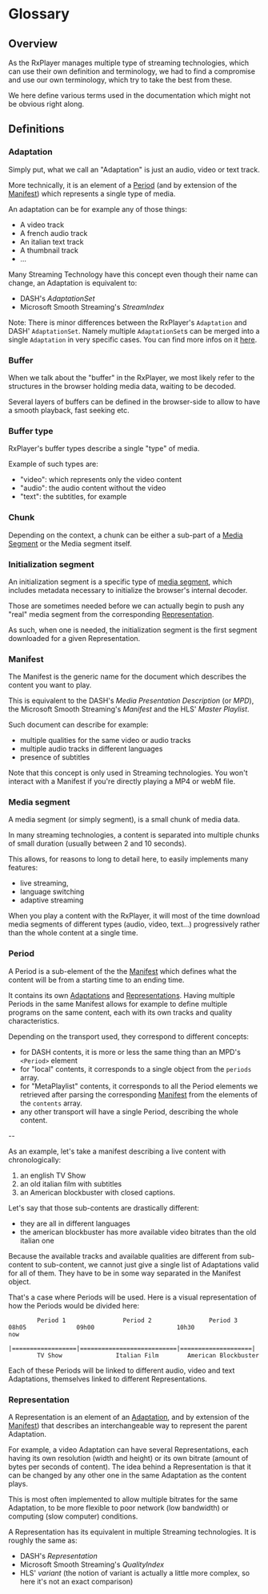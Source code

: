 # Glossary

## Overview

As the RxPlayer manages multiple type of streaming technologies, which can use
their own definition and terminology, we had to find a compromise and use our
own terminology, which try to take the best from these.

We here define various terms used in the documentation which might not be
obvious right along.

## Definitions

### Adaptation

Simply put, what we call an "Adaptation" is just an audio, video or text track.

More technically, it is an element of a [Period](#period) (and by extension of
the [Manifest](#manifest)) which represents a single type of media.

An adaptation can be for example any of those things:

- A video track
- A french audio track
- An italian text track
- A thumbnail track
- ...

Many Streaming Technology have this concept even though their name can change,
an Adaptation is equivalent to:

- DASH's _AdaptationSet_
- Microsoft Smooth Streaming's _StreamIndex_

Note: There is minor differences between the RxPlayer's `Adaptation` and DASH'
`AdaptationSet`. Namely multiple `AdaptationSet`s can be merged into a single
`Adaptation` in very specific cases.
You can find more infos on it [here](../api/Miscellaneous/DASH_Adaptation_Difference.md).

### Buffer

When we talk about the "buffer" in the RxPlayer, we most likely refer to the
structures in the browser holding media data, waiting to be decoded.

Several layers of buffers can be defined in the browser-side to allow to have a
smooth playback, fast seeking etc.

### Buffer type

RxPlayer's buffer types describe a single "type" of media.

Example of such types are:

- "video": which represents only the video content
- "audio": the audio content without the video
- "text": the subtitles, for example

### Chunk

Depending on the context, a chunk can be either a sub-part of a [Media
Segment](#media_segment) or the Media segment itself.

### Initialization segment

An initialization segment is a specific type of [media
segment](#media_segment), which includes metadata necessary to initialize the
browser's internal decoder.

Those are sometimes needed before we can actually begin to push any "real" media
segment from the corresponding [Representation](#representation).

As such, when one is needed, the initialization segment is the first segment
downloaded for a given Representation.

### Manifest

The Manifest is the generic name for the document which describes the content
you want to play.

This is equivalent to the DASH's _Media Presentation Description_ (or _MPD_),
the Microsoft Smooth Streaming's _Manifest_ and the HLS' _Master Playlist_.

Such document can describe for example:

- multiple qualities for the same video or audio tracks
- multiple audio tracks in different languages
- presence of subtitles

Note that this concept is only used in Streaming technologies.
You won't interact with a Manifest if you're directly playing a MP4 or webM
file.

### Media segment

A media segment (or simply segment), is a small chunk of media data.

In many streaming technologies, a content is separated into multiple chunks of
small duration (usually between 2 and 10 seconds).

This allows, for reasons to long to detail here, to easily implements many
features:

- live streaming,
- language switching
- adaptive streaming

When you play a content with the RxPlayer, it will most of the time download
media segments of different types (audio, video, text...) progressively rather
than the whole content at a single time.

### Period

A Period is a sub-element of the the [Manifest](#manifest) which defines what
the content will be from a starting time to an ending time.

It contains its own [Adaptations](#adaptation) and
[Representations](#representation). Having multiple Periods in the same Manifest
allows for example to define multiple programs on the same content, each with
its own tracks and quality characteristics.


Depending on the transport used, they correspond to different concepts:
- for DASH contents, it is more or less the same thing than an MPD's
  `<Period>` element
- for "local" contents, it corresponds to a single object from the `periods`
  array.
- for "MetaPlaylist" contents, it corresponds to all the Period elements we
  retrieved after parsing the corresponding [Manifest](#manifest) from the
  elements of the `contents` array.
- any other transport will have a single Period, describing the whole content.

--

As an example, let's take a manifest describing a live content with
chronologically:

1. an english TV Show
2. an old italian film with subtitles
3. an American blockbuster with closed captions.

Let's say that those sub-contents are drastically different:

- they are all in different languages
- the american blockbuster has more available video bitrates than the old
  italian one

Because the available tracks and available qualities are different from
sub-content to sub-content, we cannot just give a single list of Adaptations
valid for all of them. They have to be in some way separated in the Manifest
object.

That's a case where Periods will be used.
Here is a visual representation of how the Periods would be divided here:

```
        Period 1                Period 2                Period 3
08h05              09h00                       10h30                 now
  |==================|===========================|====================|
        TV Show               Italian Film        American Blockbuster
```

Each of these Periods will be linked to different audio, video and text
Adaptations, themselves linked to different Representations.

### Representation

A Representation is an element of an [Adaptation](#adaptation), and by extension
of the [Manifest](#manifest)) that describes an interchangeable way to represent
the parent Adaptation.

For example, a video Adaptation can have several Representations, each having
its own resolution (width and height) or its own bitrate (amount of bytes per
seconds of content).
The idea behind a Representation is that it can be changed by any other one in
the same Adaptation as the content plays.

This is most often implemented to allow multiple bitrates for the same
Adaptation, to be more flexible to poor network (low bandwidth) or computing
(slow computer) conditions.

A Representation has its equivalent in multiple Streaming technologies. It is
roughly the same as:

- DASH's _Representation_
- Microsoft Smooth Streaming's _QualityIndex_
- HLS' _variant_ (the notion of variant is actually a little more complex,
  so here it's not an exact comparison)
